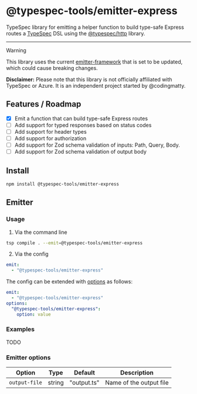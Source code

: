 # @typespec-tools/emitter-express

TypeSpec library for emitting a helper function to build type-safe Express routes a [TypeSpec](https://typespec.io) DSL using the [@typespec/http](https://typespec.io/docs/libraries/http/reference) library.

---

> [!WARNING]
> This library uses the current [emitter-framework](https://typespec.io/docs/extending-typespec/emitter-framework) that is set to be updated, which could cause breaking changes.

**Disclaimer:** Please note that this library is not officially affiliated with TypeSpec or Azure. It is an independent project started by @codingmatty.

## Features / Roadmap

- [x] Emit a function that can build type-safe Express routes
- [ ] Add support for typed responses based on status codes
- [ ] Add support for header types
- [ ] Add support for authorization
- [ ] Add support for Zod schema validation of inputs: Path, Query, Body.
- [ ] Add support for Zod schema validation of output body

## Install

```bash
npm install @typespec-tools/emitter-express
```

## Emitter

### Usage

1. Via the command line

```bash
tsp compile . --emit=@typespec-tools/emitter-express
```

2. Via the config

```yaml
emit:
  - "@typespec-tools/emitter-express"
```

The config can be extended with [options](#emitter-options) as follows:

```yaml
emit:
  - "@typespec-tools/emitter-express"
options:
  "@typespec-tools/emitter-express":
    option: value
```

### Examples

TODO

### Emitter options

| Option        | Type   | Default     | Description             |
| ------------- | ------ | ----------- | ----------------------- |
| `output-file` | string | "output.ts" | Name of the output file |
